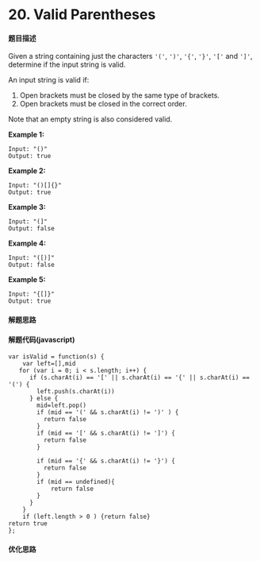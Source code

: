 # 20. Valid Parentheses

#### 题目描述

Given a string containing just the characters `'('`, `')'`, `'{'`, `'}'`, `'['` and `']'`, determine if the input string is valid.

An input string is valid if:

1. Open brackets must be closed by the same type of brackets.
2. Open brackets must be closed in the correct order.

Note that an empty string is also considered valid.

**Example 1:**

```
Input: "()"
Output: true
```

**Example 2:**

```
Input: "()[]{}"
Output: true
```

**Example 3:**

```
Input: "(]"
Output: false
```

**Example 4:**

```
Input: "([)]"
Output: false
```

**Example 5:**

```
Input: "{[]}"
Output: true
```

#### 解题思路

#### 解题代码(javascript)

```
var isValid = function(s) {
    var left=[],mid
   for (var i = 0; i < s.length; i++) {
      if (s.charAt(i) == '[' || s.charAt(i) == '{' || s.charAt(i) == '(') {
        left.push(s.charAt(i))
      } else {
        mid=left.pop()
        if (mid == '(' && s.charAt(i) != ')' ) {
          return false
        } 
        if (mid == '[' && s.charAt(i) != ']') {
          return false
        }

        if (mid == '{' && s.charAt(i) != '}') {
          return false
        }
        if (mid == undefined){
            return false
        }
      }
    }
    if (left.length > 0 ) {return false}
return true
};
```



#### 优化思路

